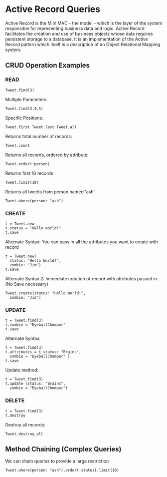 # Active Record Queries

Active Record is the M in MVC - the model - which is the layer of the system responsible for representing business data and logic.
Active Record facilitates the creation and use of business objects whose data requires persistent storage to a database. It is an
implementation of the Active Record pattern which itself is a description of an Object Relational Mapping system.

## CRUD Operation Examples

### READ
```
Tweet.find(3)
```

Multiple Parameters:

```
Tweet.find(3,4,5)
```

Specific Positions:

```
Tweet.first Tweet.last Tweet.all
```

Returns total number of records:

```
Tweet.count
```

Returns all records, ordered by attribute:
```
Tweet.order(:person)
```

Returns first 10 records
```
Tweet.limit(10)
```

Returns all tweets from person named 'ash'
```
Tweet.where(person: "ash")
```

### CREATE
```
t = Tweet.new
t.status = "Hello world!"
t.save
```

Alternate Syntax:
You can pass in all the attributes you want to create with record

```
t = Tweet.new(
  status: "Hello World!",
  zombie: "Jim")
t.save
```

Alternate Syntax 2:
Immediate creation of record with attributes passed in (No Save necessary)

```
Tweet.create(status: "Hello World!",
  zombie: "Jim")
```

### UPDATE
```
t = Tweet.find(3)
t.zombie = "EyeballChomper"
t.save
```

Alternate Syntax:

```
t = Tweet.find(3)
t.attributes = { status: "Brains",
  zombie = "EyeballChomper" }
t.save
```

Update method:

```
t = Tweet.find(3)
t.update (status: "Brains",
  zombie = "EyeballChomper")
```

### DELETE
```
t = Tweet.find(3)
t.destroy
```

Destroy all records:

```
Tweet.destroy_all
```

## Method Chaining (Complex Queries)

We can chain queries to provide a large restriction

```
Tweet.where(person: "ash").order(:status).limit(10)
```



